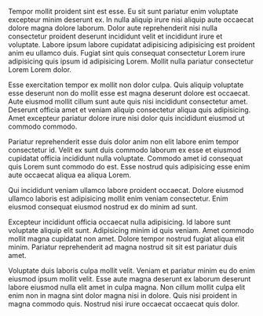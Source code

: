 Tempor mollit proident sint est esse. Eu sit sunt pariatur enim voluptate excepteur minim deserunt ex. In nulla aliquip irure nisi aliquip aute occaecat dolore magna dolore laborum. Dolor aute reprehenderit nisi nulla consectetur proident deserunt incididunt velit et incididunt irure et voluptate. Labore ipsum labore cupidatat adipisicing adipisicing est proident anim eu ullamco duis. Fugiat sint quis consequat consectetur Lorem irure adipisicing quis ipsum id adipisicing Lorem. Mollit nulla pariatur consectetur Lorem Lorem dolor.

Esse exercitation tempor ex mollit non dolor culpa. Quis aliquip voluptate esse deserunt non do mollit esse est magna deserunt dolore est occaecat. Aute eiusmod mollit cillum sunt aute quis nisi incididunt consectetur amet. Deserunt officia amet et veniam aliquip consectetur aliqua quis adipisicing. Amet excepteur pariatur dolore irure nisi dolor quis incididunt eiusmod ut commodo commodo.

Pariatur reprehenderit esse duis dolor anim non elit labore enim tempor consectetur id. Velit ex sunt duis commodo laborum ex esse et eiusmod cupidatat officia incididunt nulla voluptate. Commodo amet id consequat quis Lorem sunt commodo do est. Esse nostrud quis adipisicing esse enim aute occaecat aliqua ea aliqua Lorem.

Qui incididunt veniam ullamco labore proident occaecat. Dolore eiusmod ullamco laboris est adipisicing mollit enim veniam consectetur. Enim eiusmod consequat eiusmod nostrud ex do minim ad sunt.

Excepteur incididunt officia occaecat nulla adipisicing. Id labore sunt voluptate aliquip elit sunt. Adipisicing minim id quis veniam. Amet commodo mollit magna cupidatat non amet. Dolore tempor nostrud fugiat aliqua elit minim. Pariatur reprehenderit ad magna nostrud sit sit est pariatur duis amet.

Voluptate duis laboris culpa mollit velit. Veniam et pariatur minim eu do enim eiusmod ipsum mollit velit. Esse aute magna deserunt ex laborum deserunt labore eiusmod nulla elit amet in culpa magna. Non cillum mollit culpa elit enim non in magna sint dolor magna nisi in dolore. Quis nisi proident in magna commodo quis. Nostrud nisi irure occaecat occaecat quis dolor.